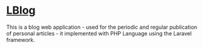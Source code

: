 # [LBlog](https://github.com/mahtat555/lblog)

This is a blog web application - used for the periodic and regular publication of personal articles - it implemented with PHP Language using the Laravel framework.
